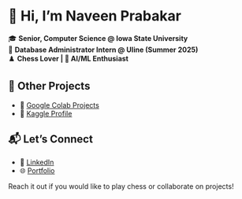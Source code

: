 # 👋 Hi, I’m Naveen Prabakar

🎓 **Senior, Computer Science @ Iowa State University**  
💼 **Database Administrator Intern @ Uline (Summer 2025)**  
♟️ **Chess Lover | 🤖 AI/ML Enthusiast**

## 📂 Other Projects

- 📓 [Google Colab Projects](https://drive.google.com/drive/folders/11npD9n-5i1LreEkUGyR9_VISOSz77LVo)  
- 🧠 [Kaggle Profile](https://www.kaggle.com/navprabakar)

## 📬 Let’s Connect
- 💼 [LinkedIn](https://www.linkedin.com/in/naveen-prabakar-88492b284)
- 🌐 [Portfolio](https://naveenprabakar.github.io/Portfilio/index.html)

Reach it out if you would like to play chess or collaborate on projects!
